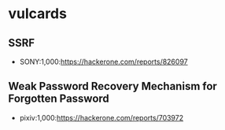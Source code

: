 # vulcards

## SSRF
- SONY:1,000:https://hackerone.com/reports/826097

## Weak Password Recovery Mechanism for Forgotten Password
- pixiv:1,000:https://hackerone.com/reports/703972
